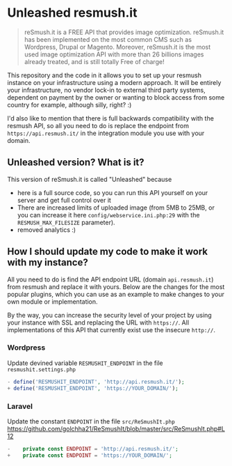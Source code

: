 # Unleashed resmush.it

> reSmush.it is a FREE API that provides image optimization. reSmush.it has been implemented on the most common CMS such as Wordpress, Drupal or Magento.
> Moreover, reSmush.it is the most used image optimization API with more than 26 billions images already treated, and is still totally Free of charge!

This repository and the code in it allows you to set up your resmush instance on your infrastructure using a modern approach. It will be entirely your infrastructure, no vendor lock-in to external third party systems, dependent on payment by the owner or wanting to block access from some country for example, although silly, right? :)

I'd also like to mention that there is full backwards compatibility with the resmush API, so all you need to do is replace the endpoint from `https://api.resmush.it/` in the integration module you use with your domain.

## Unleashed version? What is it?

This version of reSmush.it is called "Unleashed" because

- here is a full source code, so you can run this API yourself on your server and get full control over it
- There are increased limits of uploaded image (from 5MB to 25MB, or you can increase it here `config/webservice.ini.php:29` with the `RESMUSH_MAX_FILESIZE` parameter).
- removed analytics :)

## How I should update my code to make it work with my instance?

All you need to do is find the API endpoint URL (domain `api.resmush.it`) from resmush and replace it with yours. Below are the changes for the most popular plugins, which you can use as an example to make changes to your own module or implementation.

By the way, you can increase the security level of your project by using your instance with SSL and replacing the URL with `https://`. All implementations of this API that currently exist use the insecure `http://`.

### Wordpress

Update devined variable `RESMUSHIT_ENDPOINT` in the file `resmushit.settings.php`

```php
- define('RESMUSHIT_ENDPOINT', 'http://api.resmush.it/');
+ define('RESMUSHIT_ENDPOINT', 'https://YOUR_DOMAIN/');
```

### Laravel

Update the constant `ENDPOINT` in the file `src/ReSmushIt.php` https://github.com/golchha21/ReSmushIt/blob/master/src/ReSmushIt.php#L12

```php
-    private const ENDPOINT = 'http://api.resmush.it/';
+    private const ENDPOINT = 'https://YOUR_DOMAIN/';
```

